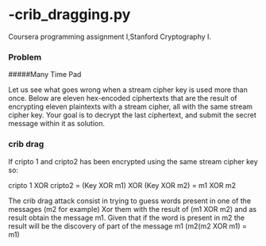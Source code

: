 # -crib_dragging.py
Coursera programming assignment I,Stanford Cryptography I. 

### Problem
#####Many Time Pad 

Let us see what goes wrong when a stream cipher key is used more than once. Below are eleven hex-encoded ciphertexts that are the result of encrypting eleven plaintexts with a stream cipher, all with the same stream cipher key. Your goal is to decrypt the last ciphertext, and submit the secret message within it as solution. 

### crib drag

If cripto 1 and cripto2 has been encrypted using the same stream cipher key so:

cripto 1 XOR cripto2 = (Key XOR  m1)  XOR (Key XOR  m2) = m1 XOR m2

The crib drag attack consist in trying to guess words present in one of the messages (m2 for example) Xor them with the result of (m1 XOR m2) and as result obtain the message m1. Given that if the word is present in m2 the result will be the discovery of part of the message m1 (m2(m2 XOR m1) = m1)
